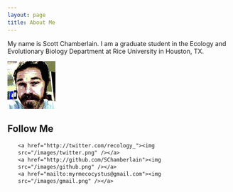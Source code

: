 ```yaml
---
layout: page
title: About Me
---
```


My name is Scott Chamberlain.  I am a graduate student in the Ecology and Evolutionary Biology Department at Rice University in Houston, TX.

![that's me](/images/avatar_small.png)

<h2>Follow Me</h2>
  <ul class="social">
    <!--<li><a href="http://twitter.com/recology_"><img src="/images/twitter.png" /></a></li>
    <li><a href="http://github.com/SChamberlain"><img src="/images/github.png" /></a></li>
    <li><a href="mailto:myrmecocystus@gmail.com"><img src="/images/gmail.png" /></a></li> -->
    
    <a href="http://twitter.com/recology_"><img src="/images/twitter.png" /></a>
    <a href="http://github.com/SChamberlain"><img src="/images/github.png" /></a>
    <a href="mailto:myrmecocystus@gmail.com"><img src="/images/gmail.png" /></a>
  </ul>
